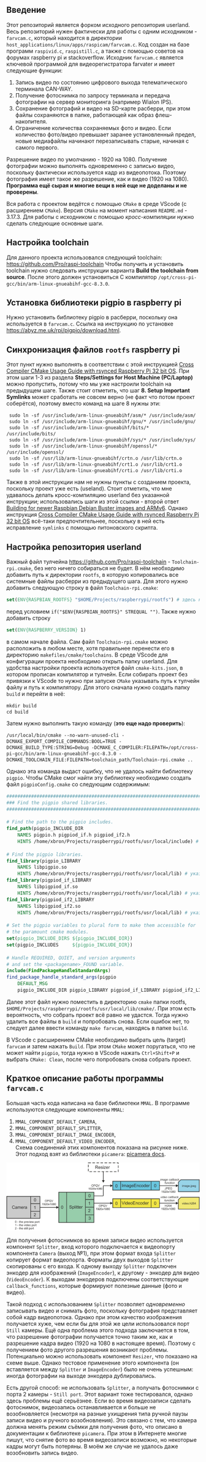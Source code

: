 ## Введение
Этот репозиторий является форком исходного репозитория userland.
Весь репозиторий нужен фактически для работы с одним исходником - `farvcam.c`, который находится в директории `host_applications/linux/apps/raspicam/farvcam.c`. Код создан на базе программ `raspivid.c`, `raspistill.c`, а также с помощью советов на форумах raspberry pi и stackoverflow.
Исходник `farvcam.c` является ключевой программой для видеорегистратора farvater и имеет следующие функции:
1. Запись видео по состоянию цифрового выхода телематического терминала CAN-WAY.
2. Получение фотоснимка по запросу терминала и передача фотографии на сервер мониторинга (например Wialon IPS).
3. Сохранение фотографий и видео на SD-карте расберри, при этом файлы сохраняются в папке, работающей как образ флеш-накопителя.
4. Ограничение количества сохраняемых фото и видео. Если количество фото/видео превышает заранее установленный предел, новые медиафайлы начинают перезаписывать старые, начиная с самого первого.

Разрешение видео по умолчанию - 1920 на 1080. Получение фотографии можно выполнять одновременно с записью видео, поскольку фактически используется кадр из видеопотока. Поэтому фотография имеет такое же разрешение, как и видео (1920 на 1080).
**Программа ещё сырая и многие вещи в ней еще не доделаны и не проверены**.

Вся работа с проектом ведётся с помощью `CMake` в среде VScode (с расширением `CMake`). Версия `CMake` на момент написания `README.md` - 3.17.3.
Для работы с исходником с помощью *кросс-компиляции* нужно сделать следующие основные шаги.
## Настройка toolchain
Для данного проекта использовался следующий toolchain: https://github.com/Pro/raspi-toolchain
Чтобы получить и установить toolchain нужно следовать инструкции варианта **Build the toolchain from source**. После этого должен установиться С компилятор `/opt/cross-pi-gcc/bin/arm-linux-gnueabihf-gcc-8.3.0`.
## Установка библиотеки pigpio в raspberry pi
Нужно установить библиотеку pigpio в расберри, поскольку она используется в `farvcam.c`. Ссылка на инструкцию по установке https://abyz.me.uk/rpi/pigpio/download.html.
## Синхронизация файлов `rootfs` raspberry pi
Этот пункт нужно выполнять в соответствии с этой инструкцией [Cross Compiler CMake Usage Guide with rsynced Raspberry Pi 32 bit OS](https://github.com/abhiTronix/raspberry-pi-cross-compilers/wiki/Cross-Compiler-CMake-Usage-Guide-with-rsynced-Raspberry-Pi-32-bit-OS#cross-compiler-cmake-usage-guide-with-rsynced-raspberry-pi-32-bit-os). При этом шаги 1-3 из раздела **Steps/Settings for Host Machine (PC/Laptop)** можно пропустить, потому что мы уже настроили toolchain на предыдущем шаге. Также стоит отметить, что шаг **8. Setup Important Symlinks** может сработать не совсем верно (не факт что потом проект соберётся), поэтому вместо команд на шаге 8 нужны эти:
```
 sudo ln -sf /usr/include/arm-linux-gnueabihf/asm/* /usr/include/asm/
 sudo ln -sf /usr/include/arm-linux-gnueabihf/gnu/* /usr/include/gnu/
 sudo ln -sf /usr/include/arm-linux-gnueabihf/bits/* /usr/include/bits/
 sudo ln -sf /usr/include/arm-linux-gnueabihf/sys/* /usr/include/sys/
 sudo ln -sf /usr/include/arm-linux-gnueabihf/openssl/* /usr/include/openssl/
 sudo ln -sf /usr/lib/arm-linux-gnueabihf/crtn.o /usr/lib/crtn.o
 sudo ln -sf /usr/lib/arm-linux-gnueabihf/crt1.o /usr/lib/crt1.o
 sudo ln -sf /usr/lib/arm-linux-gnueabihf/crti.o /usr/lib/crti.o
 ```
 Также в этой инструкции нам не нужны пункты с созданием проекта, поскольку проект уже есть (useland). 
 Стоит отметить, что мне удавалось делать кросс-компиляцию userland без указанной инструкции; использовались шаги из этой ссылки - второй ответ [Building for newer Raspbian Debian Buster images and ARMv6](https://stackoverflow.com/questions/19162072/how-to-install-the-raspberry-pi-cross-compiler-on-my-linux-host-machine). Однако инструкция [Cross Compiler CMake Usage Guide with rsynced Raspberry Pi 32 bit OS](https://github.com/abhiTronix/raspberry-pi-cross-compilers/wiki/Cross-Compiler-CMake-Usage-Guide-with-rsynced-Raspberry-Pi-32-bit-OS#cross-compiler-cmake-usage-guide-with-rsynced-raspberry-pi-32-bit-os) всё-таки предпочтительнее, поскольку в ней есть исправление `symlinks` с помощью питоновского скрипта. 
## Настройка репозитория userland
Важный файл тулчейна https://github.com/Pro/raspi-toolchain - `Toolchain-rpi.cmake`, без него ничего собираться не будет. В нём необходимо добавить путь к директории `rootfs`, в которую копировались все системные файлы расберри из предыдущего шага. Для этого нужно добавить следующую строку в файл `Toolchain-rpi.cmake`:
```cmake
set(ENV{RASPBIAN_ROOTFS} "$HOME/Projects/raspberrypi/rootfs") # здесь нужно указать путь к директории rootfs
```
перед условием `if("$ENV{RASPBIAN_ROOTFS}" STREQUAL "")`.
Также нужно добавить строку
```cmake
set(ENV{RASPBERRY_VERSION} 1)
```
в самом начале файла.
Сам файл `Toolchain-rpi.cmake` можно расположить в любом месте, хотя правильнее перенести его в директорию `makefiles/cmake/toolchains`.
В среде VScode для конфигурации проекта необходимо открыть папку userland. Для удобства настройки проекта используется файл `cmake-kits.json`, в котором прописан компилятор и тулчейн. Если собирать проект без привязки к VScode то нужно при запуске `CMake` указывать путь к тулчейн файлу и путь к компилятору. Для этого сначала нужно создать папку `build` и перейти в неё:
```
mkdir build
cd build
```
Затем нужно выполнить такую команду (**это еще надо проверить**):
```
/usr/local/bin/cmake --no-warn-unused-cli -DCMAKE_EXPORT_COMPILE_COMMANDS:BOOL=TRUE -DCMAKE_BUILD_TYPE:STRING=Debug -DCMAKE_C_COMPILER:FILEPATH=/opt/cross-pi-gcc/bin/arm-linux-gnueabihf-gcc-8.3.0 -DCMAKE_TOOLCHAIN_FILE:FILEPATH=toolchain_path/Toolchain-rpi.cmake ..
```
Однако эта команда выдаст ошибку, что не удалось найти библиотеку `pigpio`. Чтобы CMake смог найти эту библиотеку необходимо создать файл `pigpioConfig.cmake` со следующим содержимым:
```cmake
################################################################################
### Find the pigpio shared libraries.
################################################################################

# Find the path to the pigpio includes.
find_path(pigpio_INCLUDE_DIR 
    NAMES pigpio.h pigpiod_if.h pigpiod_if2.h
    HINTS /home/xbron/Projects/raspberrypi/rootfs/usr/local/include) # указывается путь к include, где установлены заголовочные файлы в rootfs
    
# Find the pigpio libraries.
find_library(pigpio_LIBRARY 
    NAMES libpigpio.so
    HINTS /home/xbron/Projects/raspberrypi/rootfs/usr/local/lib) # указывается путь к lib, где установлены файлы библиотеки в rootfs
find_library(pigpiod_if_LIBRARY 
    NAMES libpigpiod_if.so
    HINTS /home/xbron/Projects/raspberrypi/rootfs/usr/local/lib) # указывается путь к lib, где установлены файлы библиотеки в rootfs
find_library(pigpiod_if2_LIBRARY 
    NAMES libpigpiod_if2.so
    HINTS /home/xbron/Projects/raspberrypi/rootfs/usr/local/lib) # указывается путь к lib, где установлены файлы библиотеки в rootfs
    
# Set the pigpio variables to plural form to make them accessible for 
# the paramount cmake modules.
set(pigpio_INCLUDE_DIRS ${pigpio_INCLUDE_DIR})
set(pigpio_INCLUDES     ${pigpio_INCLUDE_DIR})

# Handle REQUIRED, QUIET, and version arguments 
# and set the <packagename>_FOUND variable.
include(FindPackageHandleStandardArgs)
find_package_handle_standard_args(pigpio 
    DEFAULT_MSG 
    pigpio_INCLUDE_DIR pigpio_LIBRARY pigpiod_if_LIBRARY pigpiod_if2_LIBRARY)
```
Далее этот файл нужно поместить в директорию `cmake` папки rootfs, `$HOME/Projects/raspberrypi/rootfs/usr/local/lib/cmake/`.
При этом есть вероятность, что собрать проект всё равно не удастся. Тогда нужно удалить все файлы в `build` и попробовать снова. Если ошибок нет, то следует далее ввести команду `make farvcam`, находясь в папке `build`.

В VScode с расширением CMake необходимо выбрать цель (target) `farvcam` и затем нажать `Build`. При этом `CMake` может поругаться, что не может найти `pigpio`, тогда нужно в VScode нажать `Сtrl+Shift+P` и выбрать `CMake: Clean`, после чего попробовать снова собрать проект.

## Краткое описание работы программы `farvcam.c`
Большая часть кода написана на базе библиотеки `MMAL`. В программе используются следующие компоненты `MMAL`:
1. `MMAL_COMPONENT_DEFAULT_CAMERA`,  
2. `MMAL_COMPONENT_DEFAULT_SPLITTER`,  
3. `MMAL_COMPONENT_DEFAULT_IMAGE_ENCODER`,  
4. `MMAL_COMPONENT_DEFAULT_VIDEO_ENCODER`,   
Схема соединений этих компонентов показана на рисунке ниже. Этот подход взят из библиотеки `picamera`: [picamera docs](https://picamera.readthedocs.io/en/release-1.13/).

![Схема соединений MMAL компонентов](https://raw.githubusercontent.com/ValeriiKim/userland/testing/docs/%D0%A1%D0%BE%D0%B5%D0%B4%D0%B8%D0%BD%D0%B5%D0%BD%D0%B8%D1%8F%20MMAL%20%D0%BA%D0%BE%D0%BC%D0%BF%D0%BE%D0%BD%D0%B5%D0%BD%D1%82%D0%BE%D0%B2%20%D0%B2%20%D0%BF%D1%80%D0%BE%D0%B3%D1%80%D0%B0%D0%BC%D0%BC%D0%B5.png)

Для получения фотоснимков во время записи видео используется компонент `Splitter`, вход которого подключается к видеопорту компонента `Camera` (выход №1), при этом формат входа `Splitter` копирует формат видеопорта. Форматы двух выходов `Splitter` скопированы с его входа. К одному выходу `Splitter` подключен энкодер для изображений (`ImageEncoder`), к другому - энкодер для видео (`VideoEncoder`). К выходам энкодеров подключены соответствующие `callback_functions`, которые формируют полезные данные (фото и видео). 

Такой подход с использованием `Splitter` позволяет *одновременно* записывать видео и снимать фото, поскольку фотография представляет собой кадр видеопотока. Однако при этом качество изображения получается хуже, чем если бы для этой же цели использовался порт `Still` камеры. Ещё одна проблема этого подхода заключается в том, что разрешение фотографии получается точно таким же, как и разрешение кадра видео (1920 на 1080 в настоящее время). Поэтому с получением фото другого разрешения возникают проблемы. Потенциально можно использовать компонент `Resizer`, что показано на схеме выше. Однако тестовое применение этого компонента (он вставляется между `Splitter` и `ImageEncoder`) было не очень успешным: иногда фотографии на выходе энкодера дублировались. 

Есть другой способ: не использовать `Splitter`, а получать фотоснимки с порта 2 камеры - `Still port`. Этот вариант тоже тестировался, однако здесь проблемы ещё серьёзнее. Если во время видеозаписи сделать фотоснимок, видеозапись останавливается и больше не возобновляется (несмотря на разные ухищрения типа ручной паузы записи видео и ручного возобновления). Это связано с тем, что камера должна менять режим съёмки для получения фото, что описано в документации к библиотеке `picamera`. При этом в Интернете многие пишут, что снятие фото во время видеозаписи возможно, но некоторые кадры могут быть потеряны. В моём же случае не удалось даже возобновить запись видео. 
